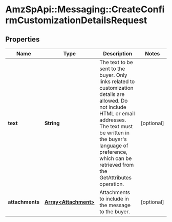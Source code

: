 # AmzSpApi::Messaging::CreateConfirmCustomizationDetailsRequest

## Properties
Name | Type | Description | Notes
------------ | ------------- | ------------- | -------------
**text** | **String** | The text to be sent to the buyer. Only links related to customization details are allowed. Do not include HTML or email addresses. The text must be written in the buyer&#x27;s language of preference, which can be retrieved from the GetAttributes operation. | [optional] 
**attachments** | [**Array&lt;Attachment&gt;**](Attachment.md) | Attachments to include in the message to the buyer. | [optional] 

